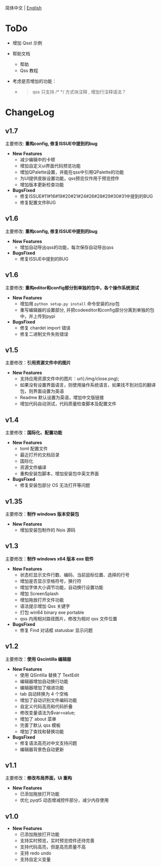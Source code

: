 简体中文 | [English](todo.md)

# ToDo

+ 增加 Qsst 示例
+ 帮助文档
    - 帮助
    - Qss 教程

+ 考虑是否增加的功能：
    - > qss 只支持 /* */ 方式块注释 , 增加行注释语法？

# ChangeLog

## v1.7
主要修改: **重构config, 修复ISSUE中提到的bug**

+ **New Features**
    - 减少编辑中的卡顿
    - 增加自定义ui界面代码预览功能
    - 增加QPalette设置，并能在qss中引用QPalette的功能
    - 为UI提供皮肤设置功能，qss预览仅作用于预览控件
    - 增加版本更新检查功能
+ **BugsFixed**
    - 修复ISSUE#11#16#19#20#21#24#26#28#29#30#31中提到的BUG
    - 修复配置文件BUG
    
## v1.6
主要修改: **重构config, 修复ISSUE中提到的bug**

+ **New Features**
    - 增加自动导出qss的功能，每次保存自动导出qss
+ **BugsFixed**
    - 修复ISSUE中提到的BUG

## v1.6
主要修改: **重构editor和config部分到单独的包中，各个操作系统测试**

+ **New Features**
    - 增加用 `python setup.py install` 命令安装的zip包
    - 重写编辑器的设置部分, 并把codeeditor和config部分分离到单独的包中，并上传到pypi
+ **BugsFixed**
    - 修复 chardet import 错误
    - 修复二进制文件失败错误

## v1.5
主要修改：**引用资源文件中的图片**

+ **New Features**
    - 支持应用资源文件中的图片：url(:/img/close.png);
    - 如果没有设置界面语言，则使用操作系统语言，如果找不到对应的翻译包，则界面设置为英语
    - Readme 默认设置为英语，增加中文版链接
    - 增加代码自动测试，代码质量检查脚本及配置文件 


## v1.4
主要修改：**国际化、配置功能**

+ **New Features**
    - toml 配置文件
    - 最近打开的文档目录
    - 国际化
    - 资源文件编译
    - 重构安装包脚本，增加安装包中英文界面
+ **BugsFixed**
    - 修复安装包部分 OS 无法打开等问题

## v1.35
主要修改：**制作 windows 版本安装包**

+ **New Features**
    - 增加安装包制作的 Nsis 源码

## v1.3
主要修改：**制作 windows x64 版本 exe 软件**

+ **New Features**
    - 状态栏显示文件行数、编码、当前鼠标位置、选择的行号
    - 增加是否显示空格符号，换行符
    - 增加字体大小调节功能，自动换行设置功能
    - 增加 ScreenSplash
    - 增加拖放打开文件功能
    - 语法提示增加 Qss 关键字
    - 打包 win64 binary exe portable
    - qss 内用相对路径图片，修改为相对 qss 文件位置
+ **BugsFixed**
    - 修复 Find 对话框 statusbar 显示问题

## v1.2

主要修改：**使用 Qscintilla 编辑器**

+ **New Features**
    - 使用 QSintilla 替换了 TextEdit
    - 编辑器增加自动换行功能
    - 编辑器增加了缩进功能
    - tab 自动转换为 4 个空格
    - 增加了自动识别文件编码功能
    - 自定义代码高亮和代码折叠
    - 修改变量语法为$var=value;
    - 增加了 about 菜单
    - 完善了默认 qss 模板
    - 增加了查找和替换功能
+ **BugsFixed**
    - 修复语法高亮对中文支持问题
    - 编辑器背景色自动更新

## v1.1
主要修改：**修改布局界面，Ui 重构**

+ **New Features**
    - 已添加拖放打开功能
    - 优化 pyqt5 动态增减控件部分，减少内存使用

## v1.0

+ **New Features**
    - 已添加拖放打开功能
    - 支持实时预览，实时预览控件还待完善
    - 支持代码高亮，但是高亮质量不高
    - 支持 redo undo
    - 支持自定义变量
